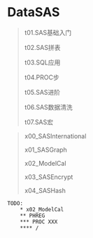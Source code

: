 # DataSAS

> t01.SAS基础入门
>
> t02.SAS拼表
>
> t03.SQL应用
>
> t04.PROC步
>
> t05.SAS进阶
>
> t06.SAS数据清洗
>
> t07.SAS宏

> x00_SASInternational
>
> x01_SASGraph
>
> x02_ModelCal
>
> x03_SASEncrypt
>
> x04_SASHash
>

```
TODO:
    * x02_ModelCal
    ** PHREG
    *** PROC XXX 
    **** /
```

